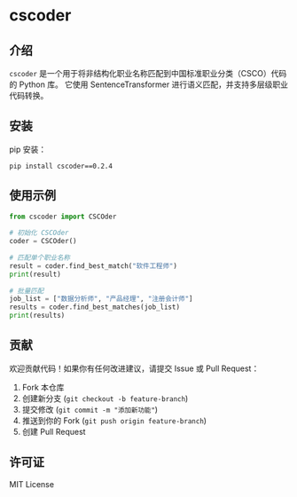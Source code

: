 # cscoder

## 介绍

`cscoder` 是一个用于将非结构化职业名称匹配到中国标准职业分类（CSCO）代码的 Python 库。
它使用 SentenceTransformer 进行语义匹配，并支持多层级职业代码转换。

## 安装

pip 安装：

```
pip install cscoder==0.2.4
```

## 使用示例

```python
from cscoder import CSCOder
 
# 初始化 CSCOder
coder = CSCOder()
 
# 匹配单个职业名称
result = coder.find_best_match("软件工程师")
print(result)
 
# 批量匹配
job_list = ["数据分析师", "产品经理", "注册会计师"]
results = coder.find_best_matches(job_list)
print(results)
```

## 贡献

欢迎贡献代码！如果你有任何改进建议，请提交 Issue 或 Pull Request：

1. Fork 本仓库
2. 创建新分支 (`git checkout -b feature-branch`)
3. 提交修改 (`git commit -m "添加新功能"`)
4. 推送到你的 Fork (`git push origin feature-branch`)
5. 创建 Pull Request

## 许可证

MIT License
